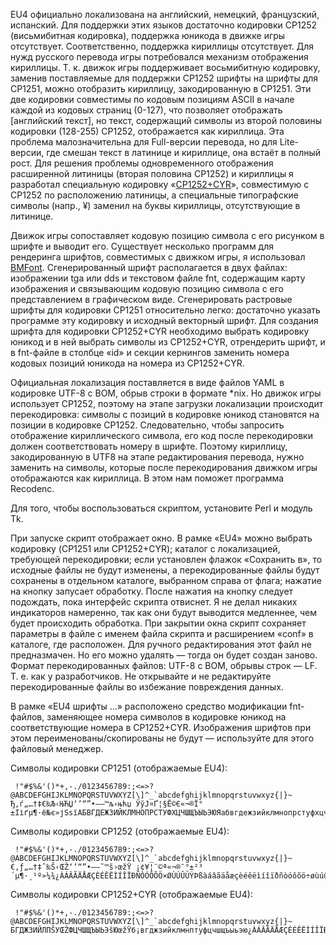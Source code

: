 EU4 официально локализована на английский, немецкий, французский, испанский. Для поддержки этих языков достаточно кодировки CP1252 (висьмибитная кодировка), поддержка юникода в движке игры отсутствует. Соответственно, поддержка кириллицы отсутствует. Для нужд русского перевода игры потребовался механизм отображения кириллицы. Т. к. движок игры поддерживает восьмибитную кодировку, заменив поставляемые для поддержки CP1252 шрифты на шрифты для CP1251, можно отобразить кириллицу, закодированную в CP1251. Эти две кодировки совместимы по кодовым позициям ASCII в начале каждой из кодовых страниц (0-127), что позволяет отображать [английский текст], но текст, содержащий символы из второй половины кодировки (128-255) CP1252, отображается как кириллица. Эта проблема малозначительна для Full-версии перевода, но для Lite-версии, где смешан текст в латинице и кириллице, она встаёт в полный рост. Для решения проблемы одновременного отображения расширенной литиницы (вторая половина CP1252) и кириллицы я разработал специальную кодировку «[CP1252+CYR](https://www.dropbox.com/s/623bg2itgfscci9/%D0%BA%D0%B0%D1%80%D1%82%D0%B0_%D0%BA%D0%BE%D0%B4%D0%B8%D1%80%D0%BE%D0%B2%D0%BA%D0%B8.ods?dl=1)», совместимую с CP1252 по расположению латиницы, а специальные типографские символы (напр., ¥) заменил на буквы кириллицы, отсутствующие в литинице.

Движок игры сопоставляет кодовую позицию символа с его рисунком в шрифте и выводит его. Существует несколько программ для рендеринга шрифтов, совместимых с движком игры, я использовал [BMFont](http://angelcode.com/products/bmfont/). Сгенерированный шрифт располагается в двух файлах: изображении tga или dds и текстовом файле fnt, содержащим карту изображения и связывающим кодовую позицию символа с его представлением в графическом виде. Сгенерировать растровые шрифты для кодировки CP1251 относительно легко: достаточно указать программе эту кодировку и исходный векторный шрифт. Для создания шрифта для кодировки CP1252+CYR необходимо выбрать кодировку юникод и в ней выбрать символы из CP1252+CYR, отрендерить шрифт, и в fnt-файле в столбце «id» и секции кернингов заменить номера кодовых позиций юникода на номера из CP1252+CYR.

Официальная локализация поставляется в виде файлов YAML в кодировке UTF-8 с BOM, обрыв строки в формате *nix. Но движок игры использует CP1252, поэтому на этапе загрузки локализации происходит перекодировка: символы с позиций в кодировке юникод становятся на позиции в кодировке CP1252. Следовательно, чтобы запросить отображение кириллического символа, его код после перекодировки должен соответствовать номеру в шрифте. Поэтому кириллицу, закодированную в UTF8 на этапе редактирования перевода, нужно заменить на символы, которые после перекодирования движком игры отображаются как кириллица. В этом нам поможет программа Recodenc.

Для того, чтобы воспользоваться скриптом, установите Perl и модуль Tk.

При запуске скрипт отображает окно. В рамке «EU4» можно выбрать кодировку (CP1251 или CP1252+CYR); каталог с локализацией, требующей перекодировки; если установлен флажок «Сохранить в», то исходные файлы не будут изменены, а перекодированные файлы будут сохранены в отдельном каталоге, выбранном справа от флага; нажатие на кнопку запусает обработку. После нажатия на кнопку следует подождать, пока интерфейс скрипта отвиснет. Я не делал никаких индикаторов намеренно, так как они будут выводится медленнее, чем будет происходить обработка. При закрытии окна скрипт сохраняет параметры в файле с именем файла скрипта и расширением «conf» в каталоге, где расположен. Для ручного редактирования этот файл не предназмачен. Но его можно удалять — тогда он будет создан заново. Формат перекодированных файлов: UTF-8 с BOM, обрывы строк — LF. Т. е. как у разработчиков. Не открывайте и не редактируйте перекодированные файлы во избежание повреждения данных.

В рамке «EU4 шрифты ...» расположено средство модификации fnt-файлов, заменяющее номера символов в кодировке юникод на соответствующие номера в CP1252+CYR. Изображения шрифтов при этом переименованы/скопированы не будут — используйте для этого файловый менеджер.

Символы кодировки CP1251 (отображаемые EU4):

     !"#$%&'()*+,-./0123456789:;<=>?@ABCDEFGHIJKLMNOPQRSTUVWXYZ[\]^_`abcdefghijklmnopqrstuvwxyz{|}~
    Ђ‚ѓ„…†‡€‰Љ‹ЊЋЏ‘’“”•–—™љ›њћџ ЎўЈ¤Ґ¦§Ё©Є«¬®Ї°±Ііґµ¶·ё№є»јЅѕїАБВГДЕЖЗИЙКЛМНОПРСТУФХЦЧШЩЪЫЬЭЮЯабвгдежзийклмнопрстуфхцчшщъыьэюя

Символы кодировки CP1252 (отображаемые EU4):

     !"#$%&'()*+,-./0123456789:;<=>?@ABCDEFGHIJKLMNOPQRSTUVWXYZ[\]^_`abcdefghijklmnopqrstuvwxyz{|}~
    €‚ƒ„…†‡ˆ‰Š‹ŒŽ‘’“”•–—˜™š›œžŸ ¡¢¥¦¨©ª«¬®¯°±²³´µ¶·¸¹º»¼¾¿ÀÁÂÃÄÅÆÇÈÉÊËÌÍÎÏÐÑÒÓÔÕÖ×ØÙÚÛÜÝÞßàáâãäåæçèéêëìíîïðñòóôõö÷øùúûüýþÿ

Символы кодировки CP1252+CYR (отображаемые EU4):

     !"#$%&'()*+,-./0123456789:;<=>?@ABCDEFGHIJKLMNOPQRSTUVWXYZ[\]^_`abcdefghijklmnopqrstuvwxyz{|}~
    БГДЖЗИЙЛПŠУŒŽФЦЧШЩЪЫЬЭšЮœžŸб¡вгджзийклмнптуфцчшщъыьэю¿ÀÁÂÃÄÅÆÇÈÉÊËÌÍÎÏÐÑÒÓÔÕÖЯØÙÚÛÜÝÞßàáâãäåæçèéêëìíîïðñòóôõöяøùúûüýþÿ

